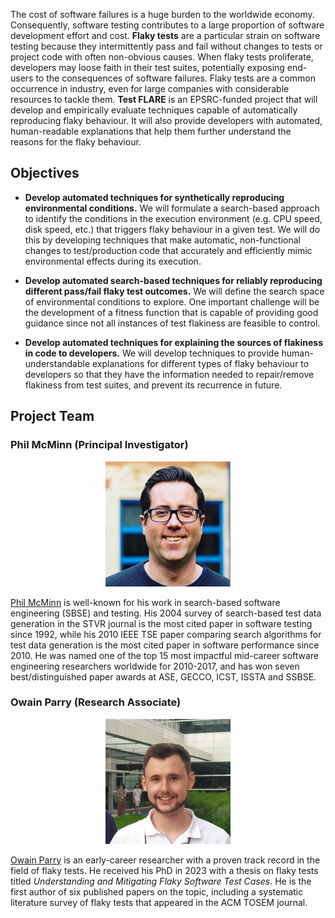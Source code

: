 The cost of software failures is a huge burden to the worldwide economy. Consequently, software testing contributes to a large proportion of software development effort and cost. **Flaky tests** are a particular strain on software testing because they intermittently pass and fail without changes to tests or project code with often non-obvious causes. When flaky tests proliferate, developers may loose faith in their test suites, potentially exposing end-users to the consequences of software failures. Flaky tests are a common occurrence in industry, even for large companies with considerable resources to tackle them. **Test FLARE** is an EPSRC-funded project that will develop and empirically evaluate techniques capable of automatically reproducing flaky behaviour. It will also provide developers with automated, human-readable explanations that help them further understand the reasons for the flaky behaviour.

## Objectives

- **Develop automated techniques for synthetically reproducing environmental conditions.** We will formulate a search-based approach to identify the conditions in the execution environment (e.g. CPU speed, disk speed, etc.) that triggers flaky behaviour in a given test. We will do this by developing techniques that make automatic, non-functional changes to test/production code that accurately and efficiently mimic environmental effects during its execution.

- **Develop automated search-based techniques for reliably reproducing different pass/fail flaky test outcomes.** We will define the search space of environmental conditions to explore. One important challenge will be the development of a fitness function that is capable of providing good guidance since not all instances of test flakiness are feasible to control.

- **Develop automated techniques for explaining the sources of flakiness in code to developers.** We will develop techniques to provide human-understandable
explanations for different types of flaky behaviour to developers so that they have the information needed to repair/remove flakiness from test suites, and prevent its recurrence in future.

## Project Team

### Phil McMinn (Principal Investigator)

<p align="center"><img src="phil.jpg" alt="Phil McMinn" width="200"/></p>

[Phil McMinn](https://mcminn.info/) is well-known for his work in search-based software engineering (SBSE) and testing. His 2004 survey of search-based test data generation in the STVR journal is the most cited paper in software testing since 1992, while his 2010 IEEE TSE paper comparing search algorithms for test data generation is the most cited paper in software performance since 2010. He was named one of the top 15 most impactful mid-career software engineering researchers worldwide for 2010-2017, and has won seven best/distinguished paper awards at ASE, GECCO, ICST, ISSTA and SSBSE.

### Owain Parry (Research Associate)

<p align="center"><img src="owain.jpg" alt="Phil McMinn" width="200"/></p>

[Owain Parry](https://o-parry.github.io/) is an early-career researcher with a proven track record in the field of flaky tests. He received his PhD in 2023 with a thesis on flaky tests titled *Understanding and Mitigating Flaky Software Test Cases*. He is the first author of six published papers on the topic,
including a systematic literature survey of flaky tests that appeared in the ACM TOSEM journal.